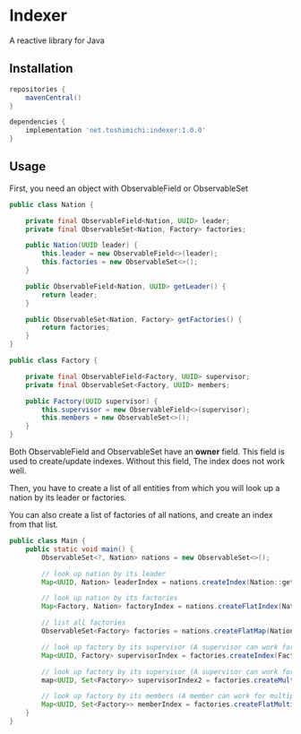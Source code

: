 # Indexer

A reactive library for Java

## Installation

```groovy
repositories {
    mavenCentral()
}

dependencies {
    implementation 'net.toshimichi:indexer:1.0.0'
}
```

## Usage

First, you need an object with ObservableField or ObservableSet

```java
public class Nation {

    private final ObservableField<Nation, UUID> leader;
    private final ObservableSet<Nation, Factory> factories;

    public Nation(UUID leader) {
        this.leader = new ObservableField<>(leader);
        this.factories = new ObservableSet<>();
    }

    public ObservableField<Nation, UUID> getLeader() {
        return leader;
    }

    public ObservableSet<Nation, Factory> getFactories() {
        return factories;
    }
}
```

```java
public class Factory {

    private final ObservableField<Factory, UUID> supervisor;
    private final ObservableSet<Factory, UUID> members;

    public Factory(UUID supervisor) {
        this.supervisor = new ObservableField<>(supervisor);
        this.members = new ObservableSet<>();
    }
}
```

Both ObservableField and ObservableSet have an **owner** field. This field is used to create/update indexes. Without this
field, The index does not work well.

Then, you have to create a list of all entities from which you will look up a nation by its leader or factories.

You can also create a list of factories of all nations, and create an index from that list.

```java
public class Main {
    public static void main() {
        ObservableSet<?, Nation> nations = new ObservableSet<>();

        // look up nation by its leader
        Map<UUID, Nation> leaderIndex = nations.createIndex(Nation::getLeader);

        // look up nation by its factories
        Map<Factory, Nation> factoryIndex = nations.createFlatIndex(Nation::getFactories);

        // list all factories
        ObservableSet<Factory> factories = nations.createFlatMap(Nation::getFactories);

        // look up factory by its supervisor (A supervisor can work for only one factory)
        Map<UUID, Factory> supervisorIndex = factories.createIndex(Factory::getSupervisor);

        // look up factory by its supervisor (A supervisor can work for multiple factories)
        map<UUID, Set<Factory>> supervisorIndex2 = factories.createMultiIndex(Factory::getSupervisor);

        // look up factory by its members (A member can work for multiple factories)
        Map<UUID, Set<Factory>> memberIndex = factories.createFlatMultiIndex(Factory::getMembers);
    }
}
```
